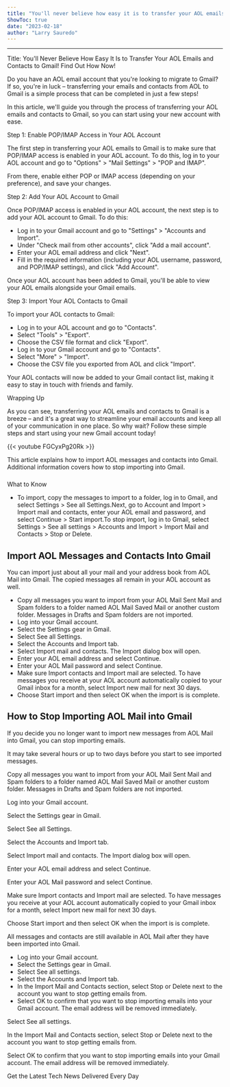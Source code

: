 ```yaml
---
title: "You'll never believe how easy it is to transfer your AOL emails and contacts to Gmail! Find out how now!"
ShowToc: true 
date: "2023-02-18"
author: "Larry Sauredo"
---
```

*****
Title: You'll Never Believe How Easy It Is to Transfer Your AOL Emails and Contacts to Gmail! Find Out How Now!

Do you have an AOL email account that you're looking to migrate to Gmail? If so, you're in luck – transferring your emails and contacts from AOL to Gmail is a simple process that can be completed in just a few steps!

In this article, we'll guide you through the process of transferring your AOL emails and contacts to Gmail, so you can start using your new account with ease.

Step 1: Enable POP/IMAP Access in Your AOL Account

The first step in transferring your AOL emails to Gmail is to make sure that POP/IMAP access is enabled in your AOL account. To do this, log in to your AOL account and go to "Options" > "Mail Settings" > "POP and IMAP".

From there, enable either POP or IMAP access (depending on your preference), and save your changes.

Step 2: Add Your AOL Account to Gmail

Once POP/IMAP access is enabled in your AOL account, the next step is to add your AOL account to Gmail. To do this:

- Log in to your Gmail account and go to "Settings" > "Accounts and Import".
- Under "Check mail from other accounts", click "Add a mail account".
- Enter your AOL email address and click "Next".
- Fill in the required information (including your AOL username, password, and POP/IMAP settings), and click "Add Account".

Once your AOL account has been added to Gmail, you'll be able to view your AOL emails alongside your Gmail emails.

Step 3: Import Your AOL Contacts to Gmail

To import your AOL contacts to Gmail:

- Log in to your AOL account and go to "Contacts".
- Select "Tools" > "Export".
- Choose the CSV file format and click "Export".
- Log in to your Gmail account and go to "Contacts".
- Select "More" > "Import".
- Choose the CSV file you exported from AOL and click "Import".

Your AOL contacts will now be added to your Gmail contact list, making it easy to stay in touch with friends and family.

Wrapping Up

As you can see, transferring your AOL emails and contacts to Gmail is a breeze – and it's a great way to streamline your email accounts and keep all of your communication in one place. So why wait? Follow these simple steps and start using your new Gmail account today!

{{< youtube FGCyxPg20Rk >}} 




This article explains how to import AOL messages and contacts into Gmail. Additional information covers how to stop importing into Gmail.

 
### 
What to Know
 
- To import, copy the messages to import to a folder, log in to Gmail, and select Settings > See all Settings.Next, go to Account and Import > Import mail and contacts, enter your AOL email and password, and select Continue > Start import.To stop import, log in to Gmail, select Settings > See all settings > Accounts and Import > Import Mail and Contacts > Stop or Delete.

 
##   Import AOL Messages and Contacts Into Gmail  
 

You can import just about all your mail and your address book from AOL Mail into Gmail. The copied messages all remain in your AOL account as well.

 
- Copy all messages you want to import from your AOL Mail Sent Mail and Spam folders to a folder named AOL Mail Saved Mail or another custom folder. Messages in Drafts and Spam folders are not imported.
 - Log into your Gmail account.
 - Select the Settings gear in Gmail.
 - Select See all Settings.
 - Select the Accounts and Import tab.
 - Select Import mail and contacts. The Import dialog box will open.
 - Enter your AOL email address and select Continue.
 - Enter your AOL Mail password and select Continue.
 - Make sure Import contacts and Import mail are selected. To have messages you receive at your AOL account automatically copied to your Gmail inbox for a month, select Import new mail for next 30 days.
 - Choose Start import and then select OK when the import is is complete.

 
##   How to Stop Importing AOL Mail into Gmail  
 

If you decide you no longer want to import new messages from AOL Mail into Gmail, you can stop importing emails.

 
It may take several hours or up to two days before you start to see imported messages.
 

Copy all messages you want to import from your AOL Mail Sent Mail and Spam folders to a folder named AOL Mail Saved Mail or another custom folder. Messages in Drafts and Spam folders are not imported.

 

Log into your Gmail account.

 

Select the Settings gear in Gmail.

 

Select See all Settings.

 

Select the Accounts and Import tab.

 

Select Import mail and contacts. The Import dialog box will open.

 

Enter your AOL email address and select Continue.

 

Enter your AOL Mail password and select Continue.

 

Make sure Import contacts and Import mail are selected. To have messages you receive at your AOL account automatically copied to your Gmail inbox for a month, select Import new mail for next 30 days.

 

Choose Start import and then select OK when the import is is complete.

 
All messages and contacts are still available in AOL Mail after they have been imported into Gmail.
 
- Log into your Gmail account.
 - Select the Settings gear in Gmail.
 - Select See all settings.
 - Select the Accounts and Import tab.
 - In the Import Mail and Contacts section, select Stop or Delete next to the account you want to stop getting emails from.
 - Select OK to confirm that you want to stop importing emails into your Gmail account. The email address will be removed immediately.

 

Select See all settings.

 

In the Import Mail and Contacts section, select Stop or Delete next to the account you want to stop getting emails from.

 

Select OK to confirm that you want to stop importing emails into your Gmail account. The email address will be removed immediately.

 

Get the Latest Tech News Delivered Every Day





